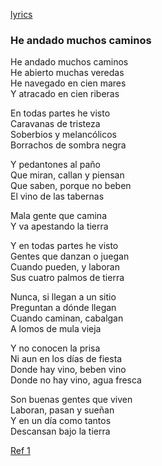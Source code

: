 
[lyrics](https://www.google.com/search?q=%22he+andado+muchos+caminos%22&oq=%22he+andado+muchos+caminos%22&aqs=chrome..69i57j0i512j46i512l2j0i512l6.6818j0j7&sourceid=chrome&ie=UTF-8#wptab=si:AHuW2sQWfvvQgZfXGVdY21WT_8UEMu43rPka4wo8z-Fx9-O4bWMuMIQRy5C5zfsOsU7Iat_xE9SpRMQ2tL7YioKfpvbdCR2A0JaeN7pCjdlYUmv8RazwPE2DszltBVh9uH-aHwTBfCGB_dym9Z2-Fa6dqDuaFy7wdFNwVUvsvzZQ3v7cmgqGUzp3VMC_VLUl0A85eBI6fSYq)

### He andado muchos caminos

He andado muchos caminos  
He abierto muchas veredas  
He navegado en cien mares  
Y atracado en cien riberas

En todas partes he visto  
Caravanas de tristeza  
Soberbios y melancólicos  
Borrachos de sombra negra  

Y pedantones al paño  
Que miran, callan y piensan  
Que saben, porque no beben  
El vino de las tabernas  

Mala gente que camina  
Y va apestando la tierra

Y en todas partes he visto  
Gentes que danzan o juegan  
Cuando pueden, y laboran  
Sus cuatro palmos de tierra  

Nunca, si llegan a un sitio  
Preguntan a dónde llegan  
Cuando caminan, cabalgan  
A lomos de mula vieja

Y no conocen la prisa  
Ni aun en los días de fiesta  
Donde hay vino, beben vino  
Donde no hay vino, agua fresca

Son buenas gentes que viven  
Laboran, pasan y sueñan  
Y en un día como tantos  
Descansan bajo la tierra

[Ref 1](https://allpoetry.com/He-Andado-Muchos-Caminos#tr_8530357)
